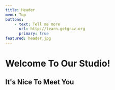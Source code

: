 ```yaml
---
title: Header
menu: Top
buttons:
    - text: Tell me more
      url: http://learn.getgrav.org
      primary: true
featured: header.jpg
---
```


# Welcome To Our Studio!
## It's Nice To Meet You
